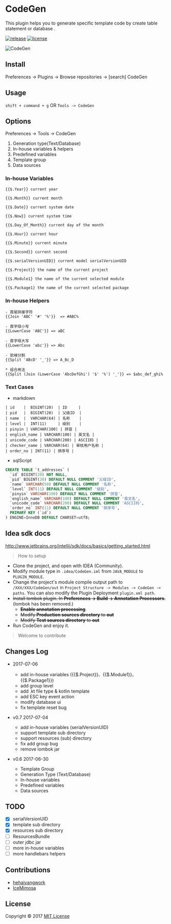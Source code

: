 # CodeGen

This plugin helps you to generate specific template code by create table statement or database .

[![release](https://img.shields.io/badge/IDEA-v0.7-blue.svg)](https://plugins.jetbrains.com/plugin/9574-codegen) [![license](https://img.shields.io/github/license/mashape/apistatus.svg)](https://github.com/hehaiyangwork/CodeGen/blob/master/LICENSE)

![CodeGen](https://raw.githubusercontent.com/hehaiyangwork/CodeGen/master/codegen.gif)

## Install

Preferences -> Plugins -> Browse repositories -> [search] CodeGen

## Usage

`shift + command + g` OR `Tools -> CodeGen`

## Options

Preferences -> Tools -> CodeGen
    
1. Generation type(Text/Database)
2. In-house variables & helpers
3. Predefined variables
4. Template group
5. Data sources

### In-house Variables

```
{{$.Year}} current year

{{$.Month}} current month

{{$.Date}} current system date

{{$.Now}} current system time

{{$.Day_Of_Month}} current day of the month

{{$.Hour}} current hour

{{$.Minute}} current minute

{{$.Second}} current second

{{$.serialVersionUID}} current model serialVersionUID

{{$.Project}} the name of the current project

{{$.Module1} the name of the current selected module

{{$.Package1} the name of the current selected package
```

### In-house Helpers

```
- 首尾拼接字符
{{Join 'ABC' '#' '%'}}  => #ABC%

- 首字母小写
{{LowerCase 'ABC'}} => aBC

- 首字母大写
{{LowerCase 'abc'}} => Abc

- 驼峰分割
{{Split 'ABcD' '_'}} => A_Bc_D

* 组合用法
{{Split (Join (LowerCase 'AbcDefGhi') '$' '%') '_'}} => $abc_def_ghi%
```

### Text Cases

- markdown

```
| id    |  BIGINT(20)  | ID     |
| pid   |  BIGINT(20)  | 父级ID  |
| name  |  VARCHAR(64) | 名称    |
| level |  INT(11)     | 级别    |
| pinyin | VARCHAR(100) | 拼音 |
| english_name | VARCHAR(100) | 英文名 |
| unicode_code | VARCHAR(200) | ASCII码 |
| checker_name | VARCHAR(64) | 审核用户名称 |
| order_no | INT(11) | 排序号 |
```

- sqlScript

```sql
CREATE TABLE `t_addresses` (
  `id` BIGINT(20) NOT NULL,
  `pid` BIGINT(20) DEFAULT NULL COMMENT '父级ID',
  `name` VARCHAR(50) DEFAULT NULL COMMENT '名称',
  `level` INT(11) DEFAULT NULL COMMENT '级别',
  `pinyin` VARCHAR(100) DEFAULT NULL COMMENT '拼音',
  `english_name` VARCHAR(100) DEFAULT NULL COMMENT '英文名',
  `unicode_code` VARCHAR(200) DEFAULT NULL COMMENT 'ASCII码',
  `order_no` INT(11) DEFAULT NULL COMMENT '排序号',
  PRIMARY KEY (`id`)
) ENGINE=InnoDB DEFAULT CHARSET=utf8;
```

## Idea sdk docs

http://www.jetbrains.org/intellij/sdk/docs/basics/getting_started.html

> How to setup

* Clone the project, and open with IDEA (Community).
* Modify module type in `.idea/CodeGen.iml` from `JAVA_MODULE` to `PLUGIN_MODULE`.
* Change the project's module compile output path to `/XXX/XXX/CodeGen/out` in `Project Structure -> Modules -> CodeGen -> paths`. You can also modify the Plugin Deployment `plugin.xml path`.
* ~~Install lombok plugin. In **Preferences -> Build -> Annotation Processors**.~~ (lombok has been removed.)
	* ~~**Enable annotation processing**~~.
	* ~~Modify **Production sources directory** to **out**~~
	* ~~Modify **Test sources directory** to **out**~~
* Run CodeGen and enjoy it.

> Welcome to contribute

## Changes Log

- 2017-07-06
    - add in-house variables ({{$.Project}}、{{$.Module1}}、{{$.Package1}})
    - add group level
    - add .kt file type & kotlin template
    - add ESC key event action
    - modify database ui
    - fix template reset bug
    
- v0.7 2017-07-04
    - add in-house variables (serialVersionUID)
    - support template sub directory
    - support resources (sub) directory
    - fix add group bug
    - remove lombok jar
    
- v0.6 2017-06-30
    - Template Group
    - Generation Type (Text/Database)
    - In-house variables
    - Predefined variables
    - Data sources

## TODO

* [x] serialVersionUID
* [x] template sub directory
* [x] resources sub directory
* [ ] ResourcesBundle
* [ ] outer jdbc jar
* [ ] more in-house variables
* [ ] more handlebars helpers

## Contributions

* [hehaiyangwork](https://github.com/hehaiyangwork)
* [IceMimosa](https://github.com/IceMimosa)

## License
Copyright © 2017 [MIT License](https://spdx.org/licenses/MIT.html)


